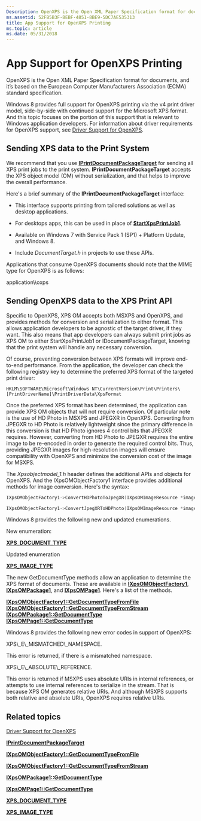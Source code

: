 ```yaml
---
Description: OpenXPS is the Open XML Paper Specification format for documents, and it’s based on the European Carton Makers Association (ECMA) standard specification.
ms.assetid: 52FB5B3F-BEBF-4851-8BE9-5DC7AE535313
title: App Support for OpenXPS Printing
ms.topic: article
ms.date: 05/31/2018
---
```


# App Support for OpenXPS Printing

OpenXPS is the Open XML Paper Specification format for documents, and it’s based on the European Computer Manufacturers Association (ECMA) standard specification.

Windows 8 provides full support for OpenXPS printing via the v4 print driver model, side-by-side with continued support for the Microsoft XPS format. And this topic focuses on the portion of this support that is relevant to Windows application developers. For information about driver requirements for OpenXPS support, see [Driver Support for OpenXPS](/windows-hardware/drivers/print/printer-driver-overview).

## Sending XPS data to the Print System

We recommend that you use [**IPrintDocumentPackageTarget**](/windows/win32/api/documenttarget/nn-documenttarget-iprintdocumentpackagetarget) for sending all XPS print jobs to the print system. **IPrintDocumentPackageTarget** accepts the XPS object model (OM) without serialization, and that helps to improve the overall performance.

Here's a brief summary of the **IPrintDocumentPackageTarget** interface:

-   This interface supports printing from tailored solutions as well as desktop applications.

-   For desktops apps, this can be used in place of [**StartXpsPrintJob1**](/windows/win32/api/xpsprint/nf-xpsprint-startxpsprintjob1).

-   Available on Windows 7 with Service Pack 1 (SP1) + Platform Update, and Windows 8.

-   Include *DocumentTarget.h* in projects to use these APIs.

Applications that consume OpenXPS documents should note that the MIME type for OpenXPS is as follows:

<dl> application\\oxps  
</dl>

## Sending OpenXPS data to the XPS Print API

Specific to OpenXPS, XPS OM accepts both MSXPS and OpenXPS, and provides methods for conversion and serialization to either format. This allows application developers to be agnostic of the target driver, if they want. This also means that app developers can always submit print jobs as XPS OM to either StartXpsPrintJob1 or IDocumentPackageTarget, knowing that the print system will handle any necessary conversion.

Of course, preventing conversion between XPS formats will improve end-to-end performance. From the application, the developer can check the following registry key to determine the preferred XPS format of the targeted print driver:

``` syntax
HKLM\SOFTWARE\Microsoft\Windows NT\CurrentVersion\Print\Printers\[PrintDriverName]\PrintDriverData\XpsFormat
```

Once the preferred XPS format has been determined, the application can provide XPS OM objects that will not require conversion. Of particular note is the use of HD Photo in MSXPS and JPEGXR in OpenXPS. Converting from JPEGXR to HD Photo is relatively lightweight since the primary difference in this conversion is that HD Photo ignores 4 control bits that JPEGXR requires. However, converting from HD Photo to JPEGXR requires the entire image to be re-encoded in order to generate the required control bits. Thus, providing JPEGXR images for high-resolution images will ensure compatibility with OpenXPS and minimize the conversion cost of the image for MSXPS.

The *Xpsobjectmodel\_1.h* header defines the additional APIs and objects for OpenXPS. And the IXpsOMObjectFactory1 interface provides additional methods for image conversion. Here's the syntax:


```C++
IXpsOMObjectFactory1->ConvertHDPhotoToJpegXR(IXpsOMImageResource *imageResource);

IXpsOMObjectFactory1->ConvertJpegXRToHDPhoto(IXpsOMImageResource *imageResource);
```



Windows 8 provides the following new and updated enumerations.

New enumeration:

<dl>

[**XPS\_DOCUMENT\_TYPE**](/windows/win32/api/xpsobjectmodel_1/ne-xpsobjectmodel_1-xps_document_type)  
</dl>

Updated enumeration

<dl>

[**XPS\_IMAGE\_TYPE**](/windows/win32/api/xpsobjectmodel/ne-xpsobjectmodel-xps_image_type)  
</dl>

The new GetDocumentType methods allow an application to determine the XPS format of documents. These are available in [**IXpsOMObjectFactory1**](/windows/desktop/api/XpsObjectModel_1/nn-xpsobjectmodel_1-ixpsomobjectfactory1), [**IXpsOMPackage1**](/windows/desktop/api/XpsObjectModel_1/nn-xpsobjectmodel_1-ixpsompackage1), and [**IXpsOMPage1**](/windows/desktop/api/XpsObjectModel_1/nn-xpsobjectmodel_1-ixpsompage1). Here's a list of the methods.

<dl>

[**IXpsOMObjectFactory1::GetDocumentTypeFromFile**](/windows/desktop/api/XpsObjectModel_1/nf-xpsobjectmodel_1-ixpsomobjectfactory1-getdocumenttypefromfile)  
[**IXpsOMObjectFactory1::GetDocumentTypeFromStream**](/windows/desktop/api/XpsObjectModel_1/nf-xpsobjectmodel_1-ixpsomobjectfactory1-getdocumenttypefromstream)  
[**IXpsOMPackage1::GetDocumentType**](/windows/desktop/api/XpsObjectModel_1/nf-xpsobjectmodel_1-ixpsompackage1-getdocumenttype)  
[**IXpsOMPage1::GetDocumentType**](/windows/desktop/api/XpsObjectModel_1/nf-xpsobjectmodel_1-ixpsompage1-getdocumenttype)  
</dl>

Windows 8 provides the following new error codes in support of OpenXPS:

<dl> XPS\_E\_MISMATCHED\_NAMESPACE. <dl> This error is returned, if there is a mismatched namespace.  
</dl> </dd> XPS\_E\_ABSOLUTE\_REFERENCE. <dl> This error is returned if MSXPS uses absolute URIs in internal references, or attempts to use internal references to serialize in the stream. That is because XPS OM generates relative URIs. And although MSXPS supports both relative and absolute URIs, OpenXPS requires relative URIs.  
</dl> </dd> </dl>

## Related topics

<dl> <dt>

[Driver Support for OpenXPS](/windows-hardware/drivers/print/printer-driver-overview)
</dt> <dt>

[**IPrintDocumentPackageTarget**](/windows/win32/api/documenttarget/nn-documenttarget-iprintdocumentpackagetarget)
</dt> <dt>

[**IXpsOMObjectFactory1::GetDocumentTypeFromFile**](/windows/desktop/api/XpsObjectModel_1/nf-xpsobjectmodel_1-ixpsomobjectfactory1-getdocumenttypefromfile)
</dt> <dt>

[**IXpsOMObjectFactory1::GetDocumentTypeFromStream**](/windows/desktop/api/XpsObjectModel_1/nf-xpsobjectmodel_1-ixpsomobjectfactory1-getdocumenttypefromstream)
</dt> <dt>

[**IXpsOMPackage1::GetDocumentType**](/windows/desktop/api/XpsObjectModel_1/nf-xpsobjectmodel_1-ixpsompackage1-getdocumenttype)
</dt> <dt>

[**IXpsOMPage1::GetDocumentType**](/windows/desktop/api/XpsObjectModel_1/nf-xpsobjectmodel_1-ixpsompage1-getdocumenttype)
</dt> <dt>

[**XPS\_DOCUMENT\_TYPE**](/windows/win32/api/xpsobjectmodel_1/ne-xpsobjectmodel_1-xps_document_type)
</dt> <dt>

[**XPS\_IMAGE\_TYPE**](/windows/win32/api/xpsobjectmodel/ne-xpsobjectmodel-xps_image_type)
</dt> </dl>

 

 